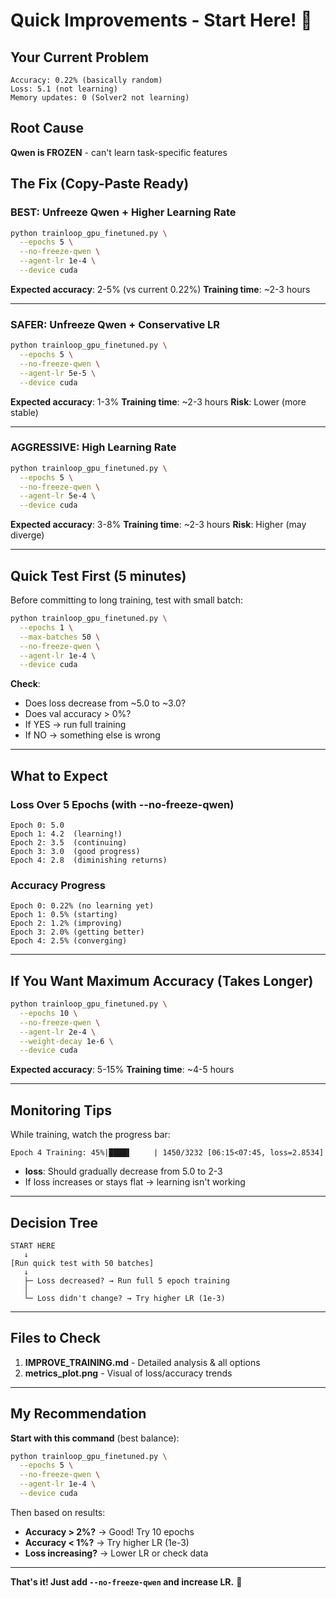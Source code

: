 # Quick Improvements - Start Here! 🚀

## Your Current Problem
```
Accuracy: 0.22% (basically random)
Loss: 5.1 (not learning)
Memory updates: 0 (Solver2 not learning)
```

## Root Cause
**Qwen is FROZEN** - can't learn task-specific features

## The Fix (Copy-Paste Ready)

### BEST: Unfreeze Qwen + Higher Learning Rate
```bash
python trainloop_gpu_finetuned.py \
  --epochs 5 \
  --no-freeze-qwen \
  --agent-lr 1e-4 \
  --device cuda
```

**Expected accuracy**: 2-5% (vs current 0.22%)
**Training time**: ~2-3 hours

---

### SAFER: Unfreeze Qwen + Conservative LR
```bash
python trainloop_gpu_finetuned.py \
  --epochs 5 \
  --no-freeze-qwen \
  --agent-lr 5e-5 \
  --device cuda
```

**Expected accuracy**: 1-3%
**Training time**: ~2-3 hours
**Risk**: Lower (more stable)

---

### AGGRESSIVE: High Learning Rate
```bash
python trainloop_gpu_finetuned.py \
  --epochs 5 \
  --no-freeze-qwen \
  --agent-lr 5e-4 \
  --device cuda
```

**Expected accuracy**: 3-8%
**Training time**: ~2-3 hours
**Risk**: Higher (may diverge)

---

## Quick Test First (5 minutes)
Before committing to long training, test with small batch:

```bash
python trainloop_gpu_finetuned.py \
  --epochs 1 \
  --max-batches 50 \
  --no-freeze-qwen \
  --agent-lr 1e-4 \
  --device cuda
```

**Check**:
- Does loss decrease from ~5.0 to ~3.0?
- Does val accuracy > 0%?
- If YES → run full training
- If NO → something else is wrong

---

## What to Expect

### Loss Over 5 Epochs (with --no-freeze-qwen)
```
Epoch 0: 5.0
Epoch 1: 4.2  (learning!)
Epoch 2: 3.5  (continuing)
Epoch 3: 3.0  (good progress)
Epoch 4: 2.8  (diminishing returns)
```

### Accuracy Progress
```
Epoch 0: 0.22% (no learning yet)
Epoch 1: 0.5% (starting)
Epoch 2: 1.2% (improving)
Epoch 3: 2.0% (getting better)
Epoch 4: 2.5% (converging)
```

---

## If You Want Maximum Accuracy (Takes Longer)

```bash
python trainloop_gpu_finetuned.py \
  --epochs 10 \
  --no-freeze-qwen \
  --agent-lr 2e-4 \
  --weight-decay 1e-6 \
  --device cuda
```

**Expected accuracy**: 5-15%
**Training time**: ~4-5 hours

---

## Monitoring Tips

While training, watch the progress bar:

```
Epoch 4 Training: 45%|████▌     | 1450/3232 [06:15<07:45, loss=2.8534]
```

- **loss**: Should gradually decrease from 5.0 to 2-3
- If loss increases or stays flat → learning isn't working

---

## Decision Tree

```
START HERE
   ↓
[Run quick test with 50 batches]
   ↓
   ├─ Loss decreased? → Run full 5 epoch training
   │
   └─ Loss didn't change? → Try higher LR (1e-3)
```

---

## Files to Check

1. **IMPROVE_TRAINING.md** - Detailed analysis & all options
2. **metrics_plot.png** - Visual of loss/accuracy trends

---

## My Recommendation

**Start with this command** (best balance):

```bash
python trainloop_gpu_finetuned.py \
  --epochs 5 \
  --no-freeze-qwen \
  --agent-lr 1e-4 \
  --device cuda
```

Then based on results:
- **Accuracy > 2%?** → Good! Try 10 epochs
- **Accuracy < 1%?** → Try higher LR (1e-3)
- **Loss increasing?** → Lower LR or check data

---

**That's it! Just add `--no-freeze-qwen` and increase LR.** 🚀
